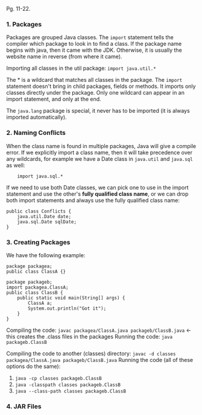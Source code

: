Pg. 11-22.

### 1. Packages

Packages are grouped Java classes. The `import` statement tells the compiler which package to look in to find a class. If the package
name begins with java, then it came with the JDK. Otherwise, it is usually the website name in reverse (from where it came).

Importing all classes in the util package:
`import java.util.*`

The \* is a wildcard that matches all classes in the package. The `import` statement doesn't bring in child packages, fields or methods.
It imports only classes directly under the package. Only one wildcard can appear in an import statement, and only at the end.

The `java.lang` package is special, it never has to be imported (it is always imported automatically).

### 2. Naming Conflicts

When the class name is found in multiple packages, Java will give a compile error. If we explicitly import a class name, then it will
take precedence over any wildcards, for example we have a Date class in `java.util` and `java.sql` as well:

```import java.util.Date // THIS WILL BE PREFERRED
    import java.sql.*
```

If we need to use both Date classes, we can pick one to use in the import statement and use the other's **fully qualified class name**,
or we can drop both import statements and always use the fully qualified class name:

```
public class Conflicts {
    java.util.Date date;
    java.sql.Date sqlDate;
}
```

### 3. Creating Packages

We have the following example:

```
package packagea;
public class ClassA {}

package packageb;
import packagea.ClassA;
public class ClassB {
    public static void main(String[] args) {
        ClassA a;
        System.out.println("Got it");
    }
}
```

Compiling the code: `javac packagea/ClassA.java packageb/ClassB.java` <- this creates the .class files in the packages
Running the code: `java packageb.ClassB`

Compiling the code to another (classes) directory: `javac -d classes packagea/ClassA.java packageb/ClassB.java`
Running the code (all of these options do the same):

1. `java -cp classes packageb.ClassB`
2. `java -classpath classes packageb.ClassB`
3. `java --class-path classes packageb.ClassB`

### 4. JAR Files
